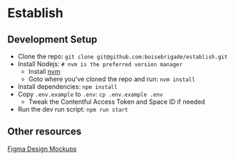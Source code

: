 # Establish

## Development Setup

- Clone the repo: `git clone git@github.com:boisebrigade/establish.git`
- Install Nodejs: `# nvm is the preferred version manager`
  - Install [nvm](https://github.com/creationix/nvm)
  - Goto where you've cloned the repo and run: `nvm install`
- Install dependencies: `npm install`
- Copy `.env.example` to `.env`: `cp .env.example .env`
  - Tweak the Contentful Access Token and Space ID if needed
- Run the dev run script: `npm run start`

## Other resources


[Figma Design Mockups](https://www.figma.com/file/NeAhTfevJh3HddyceURedgsp/Establish-App?node-id=13%3A17)


